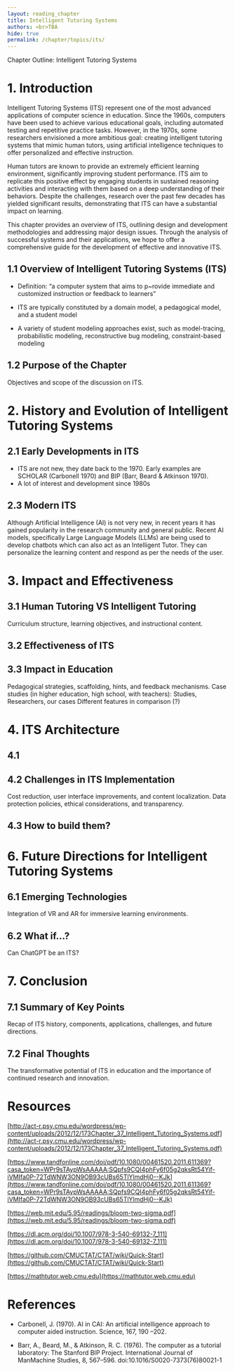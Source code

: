 ```yaml
---
layout: reading_chapter 
title: Intelligent Tutoring Systems
authors: <br>TBA
hide: true 
permalink: /chapter/topics/its/
---
```


Chapter Outline: Intelligent Tutoring Systems
# 1. Introduction

Intelligent Tutoring Systems (ITS) represent one of the most advanced applications of computer science in education. Since the 1960s, computers have been used to achieve various educational goals, including automated testing and repetitive practice tasks. However, in the 1970s, some researchers envisioned a more ambitious goal: creating intelligent tutoring systems that mimic human tutors, using artificial intelligence techniques to offer personalized and effective instruction.

Human tutors are known to provide an extremely efficient learning environment, significantly improving student performance. ITS aim to replicate this positive effect by engaging students in sustained reasoning activities and interacting with them based on a deep understanding of their behaviors. Despite the challenges, research over the past few decades has yielded significant results, demonstrating that ITS can have a substantial impact on learning.

This chapter provides an overview of ITS, outlining design and development methodologies and addressing major design issues. Through the analysis of successful systems and their applications, we hope to offer a comprehensive guide for the development of effective and innovative ITS.

## 1.1 Overview of Intelligent Tutoring Systems (ITS)

* Definition: “a computer system that aims to p~rovide immediate and customized instruction or feedback to learners”

* ITS are typically constituted by a domain model, a pedagogical model, and a student model

* A variety of student modeling approaches exist, such as model-tracing, probabilistic modeling, reconstructive bug modeling, constraint-based modeling 


## 1.2 Purpose of the Chapter

Objectives and scope of the discussion on ITS.

# 2. History and Evolution of Intelligent Tutoring Systems

## 2.1 Early Developments in ITS

* ITS are not new, they date back to the 1970. Early examples are SCHOLAR (Carbonell 1970) and BIP (Barr, Beard & Atkinson 1970).
* A lot of interest and development since 1980s

## 2.3 Modern ITS

Although Artificial Intelligence (AI) is not very new, in recent years it has gained popularity in the research community and general public. Recent AI models, specifically Large Language Models (LLMs) are being used to develop chatbots which can also act as an Intelligent Tutor. They can personalize the learning content and respond as per the needs of the user. 


# 3. Impact and Effectiveness

## 3.1 Human Tutoring VS Intelligent Tutoring

Curriculum structure, learning objectives, and instructional content.

## 3.2 Effectiveness of ITS 

## 3.3 Impact in Education

Pedagogical strategies, scaffolding, hints, and feedback mechanisms.
Case studies (in higher education, high school, with teachers): Studies, Researchers, our cases
Different features in comparison (?)

# 4. ITS Architecture
## 4.1 

## 4.2 Challenges in ITS Implementation

Cost reduction, user interface improvements, and content localization.
Data protection policies, ethical considerations, and transparency.

## 4.3 How to build them?

# 6. Future Directions for Intelligent Tutoring Systems

## 6.1 Emerging Technologies

Integration of VR and AR for immersive learning environments.

## 6.2 What if...?

Can ChatGPT be an ITS?

# 7. Conclusion

## 7.1 Summary of Key Points

Recap of ITS history, components, applications, challenges, and future directions.

## 7.2 Final Thoughts

The transformative potential of ITS in education and the importance of continued research and innovation.


# Resources 
[http://act-r.psy.cmu.edu/wordpress/wp-content/uploads/2012/12/173Chapter_37_Intelligent_Tutoring_Systems.pdf](http://act-r.psy.cmu.edu/wordpress/wp-content/uploads/2012/12/173Chapter_37_Intelligent_Tutoring_Systems.pdf)

[https://www.tandfonline.com/doi/pdf/10.1080/00461520.2011.611369?casa_token=WPr9sTAypWsAAAAA:SQpfs9CQI4phFy6f05g2qksRt54Yif-iVMIfa0P-72TdWNW3ON9OB93cUBs65TlYlmdHj0--KJk](https://www.tandfonline.com/doi/pdf/10.1080/00461520.2011.611369?casa_token=WPr9sTAypWsAAAAA:SQpfs9CQI4phFy6f05g2qksRt54Yif-iVMIfa0P-72TdWNW3ON9OB93cUBs65TlYlmdHj0--KJk)

[https://web.mit.edu/5.95/readings/bloom-two-sigma.pdf](https://web.mit.edu/5.95/readings/bloom-two-sigma.pdf)

[https://dl.acm.org/doi/10.1007/978-3-540-69132-7_111](https://dl.acm.org/doi/10.1007/978-3-540-69132-7_111)

[https://github.com/CMUCTAT/CTAT/wiki/Quick-Start](https://github.com/CMUCTAT/CTAT/wiki/Quick-Start)

[https://mathtutor.web.cmu.edu](https://mathtutor.web.cmu.edu)

# References
* Carbonell, J. (1970). AI in CAI: An artificial intelligence approach to computer aided instruction. Science, 167, 190 –202.

* Barr, A., Beard, M., & Atkinson, R. C. (1976). The computer as a tutorial laboratory: The Stanford BIP Project. International Journal of ManMachine Studies, 8, 567–596. doi:10.1016/S0020-7373(76)80021-1
